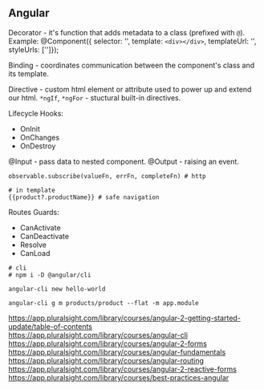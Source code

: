 Angular
-

Decorator - it's function that adds metadata to a class (prefixed with `@`).
Example: @Component({ selector: '', template: `<div></div>`, templateUrl: '', styleUrls: ['']});

Binding - coordinates communication between the component's class and its template.

Directive - custom html element or attribute used to power up and extend our html.
`*ngIf`, `*ngFor` - stuctural built-in directives.

Lifecycle Hooks:
* OnInit
* OnChanges
* OnDestroy

@Input - pass data to nested component.
@Output - raising an event.

````
observable.subscribe(valueFn, errFn, completeFn) # http

# in template
{{product?.productName}} # safe navigation
````

Routes Guards:
* CanActivate
* CanDeactivate
* Resolve
* CanLoad

````
# cli
# npm i -D @angular/cli

angular-cli new hello-world

angular-cli g m products/product --flat -m app.module
````

https://app.pluralsight.com/library/courses/angular-2-getting-started-update/table-of-contents
https://app.pluralsight.com/library/courses/angular-cli
https://app.pluralsight.com/library/courses/angular-2-forms
https://app.pluralsight.com/library/courses/angular-fundamentals
https://app.pluralsight.com/library/courses/angular-routing
https://app.pluralsight.com/library/courses/angular-2-reactive-forms
https://app.pluralsight.com/library/courses/best-practices-angular
